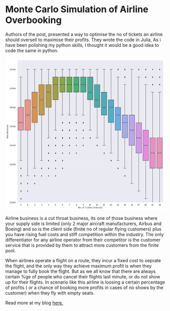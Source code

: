 
# Monte Carlo Simulation of Airline Overbooking

Authors of the post, presented a way to optimise the no of tickets an airline should oversell to maximise their profits. They wrote the code in Julia, As i have been polishing my python skills, I thought it would be a good idea to code the same in python.

![Similation](/simulation_boxplot.png)

Airline business is a cut throat business, its one of those business where your supply side is limited (only 2 major aircraft manufacturers, Airbus and Boeing) and so is the client side (finite no of regular flying customers) plus you have rising fuel costs and stiff competition within the industry. The only differentiator for any airline operator from their competitor is the customer service that is provided by them to attract more customers from the finite pool.

When airlines operate a flight on a route, they incur a fixed cost to oeprate the flight, and the only way they achieve maximum profit is when they manage to fully book the flight. But as we all know that there are always certain %ge of people who cancel their flights last minute, or do not show up for their flights. In scenario like this airline is loosing a certain percentage of profits ( or a chance of booking more profits in cases of no shows by the customer) when they fly with empty seats.

Read more at my blog [here.](https://gaurang.swarge.com/blog/airline-overbooking-monte-carlo-simulation)


